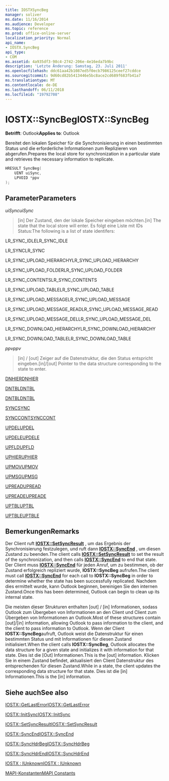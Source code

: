 ```yaml
---
title: IOSTXSyncBeg
manager: soliver
ms.date: 11/16/2014
ms.audience: Developer
ms.topic: reference
ms.prod: office-online-server
localization_priority: Normal
api_name:
- IOSTX.SyncBeg
api_type:
- COM
ms.assetid: 4a935df3-98c4-2742-206e-4e16eda7b9bc
description: 'Letzte Änderung: Samstag, 23. Juli 2011'
ms.openlocfilehash: ddc61aa42b1087ed5f0ecb7986125ceef27cddce
ms.sourcegitcommit: 9d60cd82b5413446e5bc8ace2cd689f683fb41a7
ms.translationtype: MT
ms.contentlocale: de-DE
ms.lasthandoff: 06/11/2018
ms.locfileid: "19792708"
---
```

# <a name="iostxsyncbeg"></a><span data-ttu-id="22f11-103">IOSTX::SyncBeg</span><span class="sxs-lookup"><span data-stu-id="22f11-103">IOSTX::SyncBeg</span></span>

  
  
<span data-ttu-id="22f11-104">**Betrifft**: Outlook</span><span class="sxs-lookup"><span data-stu-id="22f11-104">**Applies to**: Outlook</span></span> 
  
<span data-ttu-id="22f11-105">Bereitet den lokalen Speicher für die Synchronisierung in einen bestimmten Status und die erforderliche Informationen zum Replizieren von abgerufen.</span><span class="sxs-lookup"><span data-stu-id="22f11-105">Prepares the local store for synchronization in a particular state and retrieves the necessary information to replicate.</span></span>
  
```cpp
HRESULT SyncBeg( 
    UINT uiSync, 
    LPVOID *ppv 
);
```

## <a name="parameters"></a><span data-ttu-id="22f11-106">Parameter</span><span class="sxs-lookup"><span data-stu-id="22f11-106">Parameters</span></span>

 <span data-ttu-id="22f11-107">_uiSync_</span><span class="sxs-lookup"><span data-stu-id="22f11-107">_uiSync_</span></span>
  
>  <span data-ttu-id="22f11-108">[in] Der Zustand, den der lokale Speicher eingeben möchten.</span><span class="sxs-lookup"><span data-stu-id="22f11-108">[in] The state that the local store will enter.</span></span> <span data-ttu-id="22f11-109">Es folgt eine Liste mit IDs Status:</span><span class="sxs-lookup"><span data-stu-id="22f11-109">The following is a list of state identifers:</span></span> 
    
<span data-ttu-id="22f11-110">LR_SYNC_IDLE</span><span class="sxs-lookup"><span data-stu-id="22f11-110">LR_SYNC_IDLE</span></span>
  
> 
    
<span data-ttu-id="22f11-111">LR_SYNC</span><span class="sxs-lookup"><span data-stu-id="22f11-111">LR_SYNC</span></span>
  
> 
    
<span data-ttu-id="22f11-112">LR_SYNC_UPLOAD_HIERARCHY</span><span class="sxs-lookup"><span data-stu-id="22f11-112">LR_SYNC_UPLOAD_HIERARCHY</span></span>
  
> 
    
<span data-ttu-id="22f11-113">LR_SYNC_UPLOAD_FOLDER</span><span class="sxs-lookup"><span data-stu-id="22f11-113">LR_SYNC_UPLOAD_FOLDER</span></span>
  
> 
    
<span data-ttu-id="22f11-114">LR_SYNC_CONTENTS</span><span class="sxs-lookup"><span data-stu-id="22f11-114">LR_SYNC_CONTENTS</span></span>
  
> 
    
<span data-ttu-id="22f11-115">LR_SYNC_UPLOAD_TABLE</span><span class="sxs-lookup"><span data-stu-id="22f11-115">LR_SYNC_UPLOAD_TABLE</span></span>
  
> 
    
<span data-ttu-id="22f11-116">LR_SYNC_UPLOAD_MESSAGE</span><span class="sxs-lookup"><span data-stu-id="22f11-116">LR_SYNC_UPLOAD_MESSAGE</span></span>
  
> 
    
<span data-ttu-id="22f11-117">LR_SYNC_UPLOAD_MESSAGE_READ</span><span class="sxs-lookup"><span data-stu-id="22f11-117">LR_SYNC_UPLOAD_MESSAGE_READ</span></span>
  
> 
    
<span data-ttu-id="22f11-118">LR_SYNC_UPLOAD_MESSAGE_DEL</span><span class="sxs-lookup"><span data-stu-id="22f11-118">LR_SYNC_UPLOAD_MESSAGE_DEL</span></span>
  
> 
    
<span data-ttu-id="22f11-119">LR_SYNC_DOWNLOAD_HIERARCHY</span><span class="sxs-lookup"><span data-stu-id="22f11-119">LR_SYNC_DOWNLOAD_HIERARCHY</span></span>
  
> 
    
<span data-ttu-id="22f11-120">LR_SYNC_DOWNLOAD_TABLE</span><span class="sxs-lookup"><span data-stu-id="22f11-120">LR_SYNC_DOWNLOAD_TABLE</span></span>
  
> 
    
 <span data-ttu-id="22f11-121">_ppv_</span><span class="sxs-lookup"><span data-stu-id="22f11-121">_ppv_</span></span>
  
>  <span data-ttu-id="22f11-122">[in] / [out] Zeiger auf die Datenstruktur, die den Status entspricht eingeben.</span><span class="sxs-lookup"><span data-stu-id="22f11-122">[in]/[out] Pointer to the data structure corresponding to the state to enter.</span></span> 
    
[<span data-ttu-id="22f11-123">DNHIER</span><span class="sxs-lookup"><span data-stu-id="22f11-123">DNHIER</span></span>](dnhier.md)
  
> 
    
[<span data-ttu-id="22f11-124">DNTBL</span><span class="sxs-lookup"><span data-stu-id="22f11-124">DNTBL</span></span>](dntbl.md)
  
> 
    
[<span data-ttu-id="22f11-125">DNTBL</span><span class="sxs-lookup"><span data-stu-id="22f11-125">DNTBL</span></span>](dntbl.md)
  
> 
    
[<span data-ttu-id="22f11-126">SYNC</span><span class="sxs-lookup"><span data-stu-id="22f11-126">SYNC</span></span>](sync.md)
  
> 
    
[<span data-ttu-id="22f11-127">SYNCCONT</span><span class="sxs-lookup"><span data-stu-id="22f11-127">SYNCCONT</span></span>](synccont.md)
  
> 
    
[<span data-ttu-id="22f11-128">UPDEL</span><span class="sxs-lookup"><span data-stu-id="22f11-128">UPDEL</span></span>](updel.md)
  
> 
    
[<span data-ttu-id="22f11-129">UPDELE</span><span class="sxs-lookup"><span data-stu-id="22f11-129">UPDELE</span></span>](updele.md)
  
> 
    
[<span data-ttu-id="22f11-130">UPFLD</span><span class="sxs-lookup"><span data-stu-id="22f11-130">UPFLD</span></span>](upfld.md)
  
> 
    
[<span data-ttu-id="22f11-131">UPHIER</span><span class="sxs-lookup"><span data-stu-id="22f11-131">UPHIER</span></span>](uphier.md)
  
> 
    
[<span data-ttu-id="22f11-132">UPMOV</span><span class="sxs-lookup"><span data-stu-id="22f11-132">UPMOV</span></span>](upmov.md)
  
> 
    
[<span data-ttu-id="22f11-133">UPMSG</span><span class="sxs-lookup"><span data-stu-id="22f11-133">UPMSG</span></span>](upmsg.md)
  
> 
    
[<span data-ttu-id="22f11-134">UPREAD</span><span class="sxs-lookup"><span data-stu-id="22f11-134">UPREAD</span></span>](upread.md)
  
> 
    
[<span data-ttu-id="22f11-135">UPREADE</span><span class="sxs-lookup"><span data-stu-id="22f11-135">UPREADE</span></span>](upreade.md)
  
> 
    
[<span data-ttu-id="22f11-136">UPTBL</span><span class="sxs-lookup"><span data-stu-id="22f11-136">UPTBL</span></span>](uptbl.md)
  
> 
    
[<span data-ttu-id="22f11-137">UPTBLE</span><span class="sxs-lookup"><span data-stu-id="22f11-137">UPTBLE</span></span>](uptble.md)
  
> 
    
## <a name="remarks"></a><span data-ttu-id="22f11-138">Bemerkungen</span><span class="sxs-lookup"><span data-stu-id="22f11-138">Remarks</span></span>

<span data-ttu-id="22f11-139">Der Client ruft **[IOSTX::SetSyncResult](iostx-setsyncresult.md)** , um das Ergebnis der Synchronisierung festzulegen, und ruft dann **[IOSTX::SyncEnd](iostx-syncend.md)** , um diesen Zustand zu beenden.</span><span class="sxs-lookup"><span data-stu-id="22f11-139">The client calls **[IOSTX::SetSyncResult](iostx-setsyncresult.md)** to set the result of the synchronization, and then calls **[IOSTX::SyncEnd](iostx-syncend.md)** to end that state.</span></span> <span data-ttu-id="22f11-140">Der Client muss **[IOSTX::SyncEnd](iostx-syncend.md)** für jeden Anruf, um zu bestimmen, ob der Zustand erfolgreich repliziert wurde, **IOSTX::SyncBeg** aufrufen.</span><span class="sxs-lookup"><span data-stu-id="22f11-140">The client must call **[IOSTX::SyncEnd](iostx-syncend.md)** for each call to **IOSTX::SyncBeg** in order to determine whether the state has been successfully replicated.</span></span> <span data-ttu-id="22f11-141">Nachdem dies ermittelt wurde, kann Outlook beginnen, bereinigen Sie den internen Zustand.</span><span class="sxs-lookup"><span data-stu-id="22f11-141">Once this has been determined, Outlook can begin to clean up its internal state.</span></span> 
  
<span data-ttu-id="22f11-142">Die meisten dieser Strukturen enthalten [out] / [in] Informationen, sodass Outlook zum Übergeben von Informationen an den Client und Client zum Übergeben von Informationen an Outlook.</span><span class="sxs-lookup"><span data-stu-id="22f11-142">Most of these structures contain [out]/[in] information, allowing Outlook to pass information to the client, and the client to pass information to Outlook.</span></span> <span data-ttu-id="22f11-143">Wenn der Client **IOSTX::SyncBeg**aufruft, Outlook weist die Datenstruktur für einen bestimmten Status und mit Informationen für diesen Zustand initialisiert.</span><span class="sxs-lookup"><span data-stu-id="22f11-143">When the client calls **IOSTX::SyncBeg**, Outlook allocates the data structure for a given state and initializes it with information for that state.</span></span> <span data-ttu-id="22f11-144">Dies ist die [Out] Informationen.</span><span class="sxs-lookup"><span data-stu-id="22f11-144">This is the [out] information.</span></span> <span data-ttu-id="22f11-145">Klicken Sie in einem Zustand befindet, aktualisiert den Client Datenstruktur des entsprechenden für diesen Zustand.</span><span class="sxs-lookup"><span data-stu-id="22f11-145">While in a state, the client updates the corresponding data structure for that state.</span></span> <span data-ttu-id="22f11-146">Dies ist die [in] Informationen.</span><span class="sxs-lookup"><span data-stu-id="22f11-146">This is the [in] information.</span></span> 
  
## <a name="see-also"></a><span data-ttu-id="22f11-147">Siehe auch</span><span class="sxs-lookup"><span data-stu-id="22f11-147">See also</span></span>



[<span data-ttu-id="22f11-148">IOSTX::GetLastError</span><span class="sxs-lookup"><span data-stu-id="22f11-148">IOSTX::GetLastError</span></span>](iostx-getlasterror.md)
  
[<span data-ttu-id="22f11-149">IOSTX::InitSync</span><span class="sxs-lookup"><span data-stu-id="22f11-149">IOSTX::InitSync</span></span>](iostx-initsync.md)
  
[<span data-ttu-id="22f11-150">IOSTX::SetSyncResult</span><span class="sxs-lookup"><span data-stu-id="22f11-150">IOSTX::SetSyncResult</span></span>](iostx-setsyncresult.md)
  
[<span data-ttu-id="22f11-151">IOSTX::SyncEnd</span><span class="sxs-lookup"><span data-stu-id="22f11-151">IOSTX::SyncEnd</span></span>](iostx-syncend.md)
  
[<span data-ttu-id="22f11-152">IOSTX::SyncHdrBeg</span><span class="sxs-lookup"><span data-stu-id="22f11-152">IOSTX::SyncHdrBeg</span></span>](iostx-synchdrbeg.md)
  
[<span data-ttu-id="22f11-153">IOSTX::SyncHdrEnd</span><span class="sxs-lookup"><span data-stu-id="22f11-153">IOSTX::SyncHdrEnd</span></span>](iostx-synchdrend.md)
  
[<span data-ttu-id="22f11-154">IOSTX : IUnknown</span><span class="sxs-lookup"><span data-stu-id="22f11-154">IOSTX : IUnknown</span></span>](iostxiunknown.md)


[<span data-ttu-id="22f11-155">MAPI-Konstanten</span><span class="sxs-lookup"><span data-stu-id="22f11-155">MAPI Constants</span></span>](mapi-constants.md)

